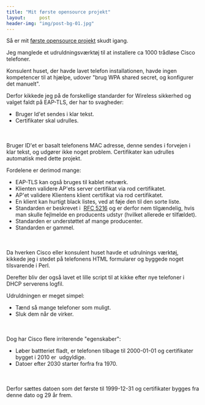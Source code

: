 ```yaml
---
title: "Mit første opensource projekt"
layout:     post
header-img: "img/post-bg-01.jpg"
---
```

<p>S&aring; er mit <a href="https://github.com/clysel/cisco7925g-eap-tls-deployment" target="_blank">f&oslash;rste opensource projekt</a> skudt igang.</p>
<p>Jeg manglede et udruldningsv&aelig;rkt&oslash;j til at installere ca 1000 tr&aring;dl&oslash;se Cisco telefoner.</p>
<p>Konsulent huset, der havde lavet telefon installationen, havde ingen kompetencer til at hj&aelig;lpe, udover "brug WPA shared secret, og konfigurer det manuelt".</p>
<p>Derfor kikkede jeg p&aring; de forskellige standarder for Wireless sikkerhed og valget faldt p&aring; EAP-TLS, der har to svagheder:</p>
<ul>
<li>Bruger Id'et sendes i klar tekst.</li>
<li>Certifikater skal udrulles.</li><br />
</ul><br />
Bruger ID'et er basalt telefonens MAC adresse, denne sendes i forvejen i klar tekst, og udg&oslash;rer ikke noget problem. Certifikater kan udrulles automatisk med dette projekt.</p>
<p>Fordelene er derimod mange:</p>
<ul>
<li>EAP-TLS kan ogs&aring; bruges til kablet netv&aelig;rk.</li>
<li>Klienten validere AP'ets server certifikat via rod certifikatet.</li>
<li>AP'et validere Klientens klient certifikat via rod certifikatet.</li>
<li>En klient kan hurtigt black listes, ved at f&oslash;je den til den sorte liste.</li>
<li>Standarden er beskrevet i&nbsp; <a href="http://tools.ietf.org/html/rfc5216" target="_blank">RFC 5216</a> og er derfor nem tilg&aelig;ndelig, hvis man skulle fejlmelde en producents udstyr (hvilket allerede er tilf&aelig;ldet).</li>
<li>Standarden er underst&oslash;ttet af mange producenter.</li>
<li>Standarden er gammel.</li><br />
</ul><br />
Da hverken Cisco eller konsulent huset havde et udrulnings v&aelig;rkt&oslash;j, kikkede jeg i stedet p&aring; telefonens HTML formularer og byggede noget tilsvarende i Perl.</p>
<p>Derefter bliv der ogs&aring; lavet et lille script til at kikke efter nye telefoner i DHCP serverens logfil.</p>
<p>Udruldningen er meget simpel:</p>
<ul>
<li>T&aelig;nd s&aring; mange telefoner som muligt.</li>
<li>Sluk dem n&aring;r de virker.</li><br />
</ul><br />
Dog har Cisco flere irriterende "egenskaber":</p>
<ul>
<li>L&oslash;ber battteriet fladt, er telefonen tilbage til 2000-01-01 og certifikater bygget i 2010 er&nbsp; udgyldige.</li>
<li>Datoer efter 2030 starter forfra fra 1970.</li><br />
</ul><br />
Derfor s&aelig;ttes datoen som det f&oslash;rste til 1999-12-31 og certifikater bygges fra denne dato og 29 &aring;r frem.</p>
